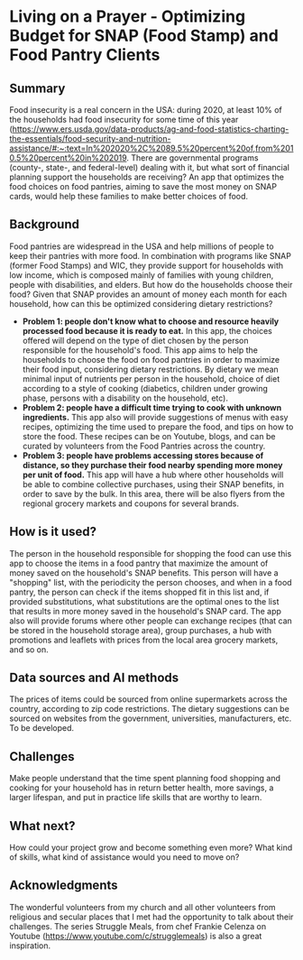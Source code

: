 <!-- This is the markdown template for the final project of the Building AI course, 
created by Reaktor Innovations and University of Helsinki. 
Copy the template, paste it to your GitHub README and edit! -->

# Living on a Prayer - Optimizing Budget for SNAP (Food Stamp) and Food Pantry Clients

## Summary

Food insecurity is a real concern in the USA: during 2020, at least 10% of the households had food insecurity for some time of this year (https://www.ers.usda.gov/data-products/ag-and-food-statistics-charting-the-essentials/food-security-and-nutrition-assistance/#:~:text=In%202020%2C%2089.5%20percent%20of,from%2010.5%20percent%20in%202019. There are governmental programs (county-, state-, and federal-level) dealing with it, but what sort of financial planning support the households are receiving? An app that optimizes the food choices on food pantries, aiming to save the most money on SNAP cards, would help these families to make better choices of food.


## Background

Food pantries are widespread in the USA and help millions of people to keep their pantries with more food. In combination with programs like SNAP (former Food Stamps) and WIC, they provide support for households with low income, which is composed mainly of families with young children, people with disabilities, and elders.
But how do the households choose their food? Given that SNAP provides an amount of money each month for each household, how can this be optimized considering dietary restrictions?
* **Problem 1: people don't know what to choose and resource heavily processed food because it is ready to eat.**
In this app, the choices offered will depend on the type of diet chosen by the person responsible for the household's food. This app aims to help the households to choose the food on food pantries in order to maximize their food input, considering dietary restrictions. By dietary we mean minimal input of nutrients per person in the household, choice of diet according to a style of cooking (diabetics, children under growing phase, persons with a disability on the household, etc).
* **Problem 2: people have a difficult time trying to cook with unknown ingredients.**
This app also will provide suggestions of menus with easy recipes, optimizing the time used to prepare the food, and tips on how to store the food. These recipes can be on Youtube, blogs, and can be curated by volunteers from the Food Pantries across the country.
* **Problem 3: people have problems accessing stores because of distance, so they purchase their food nearby spending more money per unit of food.**
This app will have a hub where other households will be able to combine collective purchases, using their SNAP benefits, in order to save by the bulk. In this area, there will be also flyers from the regional grocery markets and coupons for several brands.


## How is it used?

The person in the household responsible for shopping the food can use this app to choose the items in a food pantry that maximize the amount of money saved on the household's SNAP benefits. This person will have a "shopping" list, with the periodicity the person chooses, and when in a food pantry, the person can check if the items shopped fit in this list and, if provided substitutions, what substitutions are the optimal ones to the list that results in more money saved in the household's SNAP card.
The app also will provide forums where other people can exchange recipes (that can be stored in the household storage area), group purchases, a hub with promotions and leaflets with prices from the local area grocery markets, and so on.


## Data sources and AI methods

The prices of items could be sourced from online supermarkets across the country, according to zip code restrictions.
The dietary suggestions can be sourced on websites from the government, universities, manufacturers, etc.
To be developed.

## Challenges

Make people understand that the time spent planning food shopping and cooking for your household has in return better health, more savings, a larger lifespan, and put in practice life skills that are worthy to learn.

## What next?

How could your project grow and become something even more? What kind of skills, what kind of assistance would you need to move on? 


## Acknowledgments

The wonderful volunteers from my church and all other volunteers from religious and secular places that I met had the opportunity to talk about their challenges.
The series Struggle Meals, from chef Frankie Celenza on Youtube (https://www.youtube.com/c/strugglemeals) is also a great inspiration.
